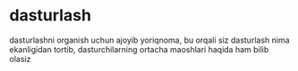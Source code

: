 # dasturlash
 
dasturlashni organish uchun ajoyib yoriqnoma, bu orqali siz dasturlash nima ekanligidan tortib, dasturchilarning ortacha maoshlari haqida ham bilib olasiz
